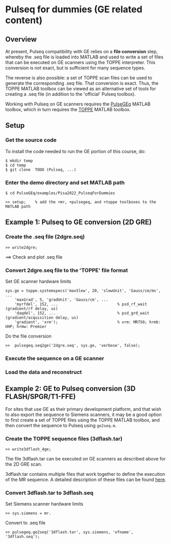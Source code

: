 # Pulseq for dummies (GE related content)

## Overview

At present, Pulseq compatibility with GE relies on a **file conversion** step, 
whereby the .seq file is loaded into MATLAB and used to write a set of files
that can be executed on GE scanners using the TOPPE interpreter.
This conversion is not exact, but is sufficient for many sequence types.

The reverse is also possible: a set of TOPPE scan files can be used to generate the
corresponding .seq file.
That conversion is exact.
Thus, the TOPPE MATLAB toolbox can be viewed as an alternative set of tools for creating a .seq file
(in addition to the 'official' Pulseq toolbox).

Working with Pulseq on GE scanners requires the
[PulseGEq](https://github.com/toppeMRI/PulseGEq)
MATLAB toolbox, which in turn requires the
[TOPPE](https://github.com/toppeMRI/toppe)
MATLAB toolbox.


## Setup

### Get the source code

To install the code needed to run the GE portion of this course, do:
```
$ mkdir temp
$ cd temp
$ git clone  TODO (Pulseq, ...)
```

### Enter the demo directory and set MATLAB path

```
$ cd PulseGEq/examples/Pisa2022_PulseqForDummies
```

```
>> setup;    % add the +mr, +pulsegeq, and +toppe toolboxes to the MATLAB path
```


## Example 1: Pulseq to GE conversion (2D GRE)

### Create the .seq file (2dgre.seq)
```
>> write2dgre;
```

==> Check and plot .seq file


### Convert 2dgre.seq file to the 'TOPPE' file format

Set GE scanner hardware limits 
```
sys.ge = toppe.systemspecs('maxSlew', 20, 'slewUnit', 'Gauss/cm/ms', ...
    'maxGrad', 5, 'gradUnit', 'Gauss/cm', ...
    'myrfdel', 152, ...                          % psd_rf_wait (gradient/rf delay, us)
    'daqdel', 152, ...                           % psd_grd_wait (gradient/acquisition delay, us)
    'gradient', 'xrm');                          % xrm: MR750; hrmb: UHP; hrmw: Premier
```

Do the file conversion
```
>>  pulsegeq.seq2ge('2dgre.seq', sys.ge, 'verbose', false);
```


### Execute the sequence on a GE scanner


### Load the data and reconstruct


## Example 2: GE to Pulseq conversion (3D FLASH/SPGR/T1-FFE)

For sites that use GE as their primary development platform, 
and that wish to also export the sequence to Siemens scanners,
it may be a good option to first create a set of TOPPE files using the TOPPE MATLAB toolbox, 
and then convert the sequence to Pulseq using `ge2seq.m`.


### Create the TOPPE sequence files (3dflash.tar)

```
>> write3dflash_4ge;
```

The file 3dflash.tar can be executed on GE scanners as described above for the 2D GRE scan.

3dflash.tar contains multiple files that work together to define the execution of the MR sequence.
A detailed description of these files can be found
[here](https://github.com/toppeMRI/toppe/blob/main/Files.md).


### Convert 3dflash.tar to 3dflash.seq

Set Siemens scanner hardware limits
```
>> sys.siemens = mr.
```

Convert to .seq file
```
>> pulsegeq.ge2seq('3dflash.tar', sys.siemens, 'ofname', '3dflash.seq');
```


